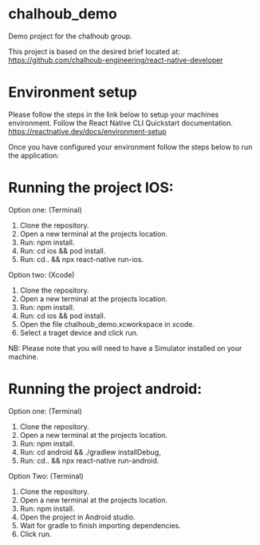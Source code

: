 # chalhoub_demo
Demo project for the chalhoub group.

This project is based on the desired brief located at: https://github.com/chalhoub-engineering/react-native-developer

# Environment setup
Please follow the steps in the link below to setup your machines environment. Follow the React Native CLI Quickstart documentation.
https://reactnative.dev/docs/environment-setup

Once you have configured your environment follow the steps below to run the application: 

# Running the project IOS: 
Option one: (Terminal)

  1. Clone the repository. 
  2. Open a new terminal at the projects location.
  3. Run: npm install. 
  4. Run: cd ios && pod install. 
  5. Run: cd.. && npx react-native run-ios.

Option two: (Xcode)

  1. Clone the repository. 
  2. Open a new terminal at the projects location.
  3. Run: npm install. 
  4. Run: cd ios && pod install. 
  5. Open the file chalhoub_demo.xcworkspace in xcode.
  6. Select a traget device and click run.

NB: Please note that you will need to have a Simulator installed on your machine. 


# Running the project android:
Option one: (Terminal)

  1. Clone the repository. 
  2. Open a new terminal at the projects location.
  3. Run: npm install. 
  4. Run: cd android && ./gradlew installDebug,
  5. Run: cd.. && npx react-native run-android.

Option Two: (Terminal)

  1. Clone the repository. 
  2. Open a new terminal at the projects location.
  3. Run: npm install. 
  4. Open the project in Android studio. 
  5. Wait for gradle to finish importing dependencies.
  6. Click run.


